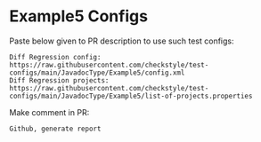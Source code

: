 # Example5 Configs
Paste below given to PR description to use such test configs:
```
Diff Regression config: https://raw.githubusercontent.com/checkstyle/test-configs/main/JavadocType/Example5/config.xml
Diff Regression projects: https://raw.githubusercontent.com/checkstyle/test-configs/main/JavadocType/Example5/list-of-projects.properties
```
Make comment in PR:
```
Github, generate report
```

